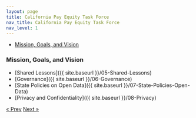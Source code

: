 ```yaml
---
layout: page
title: California Pay Equity Task Force
nav_title: California Pay Equity Task Force
nav_level: 1
---
```

* [Mission, Goals, and Vision](#mission-goals-and-vision)

### Mission, Goals, and Vision
* [Shared Lessons]({{ site.baseurl }}/05-Shared-Lessons)
* [Governance]({{ site.baseurl }}/06-Governance)
* [State Policies on Open Data]({{ site.baseurl }}/07-State-Policies-Open-Data)
* [Privacy and Confidentiality]({{ site.baseurl }}/08-Privacy)

<!-- Pagination -->
<div class="pagination">
  <a class="pagination-item older" href="{{ site.baseurl }}/03-SCO-Case-Study">&laquo; Prev</a>
  <a class="pagination-item newer" href="{{ site.baseurl }}/06-Governance">Next &raquo;</a>
</div>

